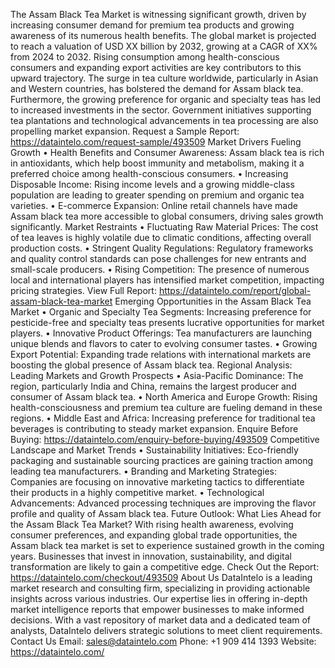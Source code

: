 The Assam Black Tea Market is witnessing significant growth, driven by increasing consumer demand for premium tea products and growing awareness of its numerous health benefits. The global market is projected to reach a valuation of USD XX billion by 2032, growing at a CAGR of XX% from 2024 to 2032. Rising consumption among health-conscious consumers and expanding export activities are key contributors to this upward trajectory.
The surge in tea culture worldwide, particularly in Asian and Western countries, has bolstered the demand for Assam black tea. Furthermore, the growing preference for organic and specialty teas has led to increased investments in the sector. Government initiatives supporting tea plantations and technological advancements in tea processing are also propelling market expansion.
Request a Sample Report: https://dataintelo.com/request-sample/493509
Market Drivers Fueling Growth
•	Health Benefits and Consumer Awareness: Assam black tea is rich in antioxidants, which help boost immunity and metabolism, making it a preferred choice among health-conscious consumers.
•	Increasing Disposable Income: Rising income levels and a growing middle-class population are leading to greater spending on premium and organic tea varieties.
•	E-commerce Expansion: Online retail channels have made Assam black tea more accessible to global consumers, driving sales growth significantly.
Market Restraints
•	Fluctuating Raw Material Prices: The cost of tea leaves is highly volatile due to climatic conditions, affecting overall production costs.
•	Stringent Quality Regulations: Regulatory frameworks and quality control standards can pose challenges for new entrants and small-scale producers.
•	Rising Competition: The presence of numerous local and international players has intensified market competition, impacting pricing strategies.
View Full Report: https://dataintelo.com/report/global-assam-black-tea-market
Emerging Opportunities in the Assam Black Tea Market
•	Organic and Specialty Tea Segments: Increasing preference for pesticide-free and specialty teas presents lucrative opportunities for market players.
•	Innovative Product Offerings: Tea manufacturers are launching unique blends and flavors to cater to evolving consumer tastes.
•	Growing Export Potential: Expanding trade relations with international markets are boosting the global presence of Assam black tea.
Regional Analysis: Leading Markets and Growth Prospects
•	Asia-Pacific Dominance: The region, particularly India and China, remains the largest producer and consumer of Assam black tea.
•	North America and Europe Growth: Rising health-consciousness and premium tea culture are fueling demand in these regions.
•	Middle East and Africa: Increasing preference for traditional tea beverages is contributing to steady market expansion.
Enquire Before Buying: https://dataintelo.com/enquiry-before-buying/493509
Competitive Landscape and Market Trends
•	Sustainability Initiatives: Eco-friendly packaging and sustainable sourcing practices are gaining traction among leading tea manufacturers.
•	Branding and Marketing Strategies: Companies are focusing on innovative marketing tactics to differentiate their products in a highly competitive market.
•	Technological Advancements: Advanced processing techniques are improving the flavor profile and quality of Assam black tea.
Future Outlook: What Lies Ahead for the Assam Black Tea Market?
With rising health awareness, evolving consumer preferences, and expanding global trade opportunities, the Assam black tea market is set to experience sustained growth in the coming years. Businesses that invest in innovation, sustainability, and digital transformation are likely to gain a competitive edge.
Check Out the Report: https://dataintelo.com/checkout/493509
About Us
DataIntelo is a leading market research and consulting firm, specializing in providing actionable insights across various industries. Our expertise lies in offering in-depth market intelligence reports that empower businesses to make informed decisions. With a vast repository of market data and a dedicated team of analysts, DataIntelo delivers strategic solutions to meet client requirements.
Contact Us
Email: sales@dataintelo.com
Phone: +1 909 414 1393
Website: https://dataintelo.com/
